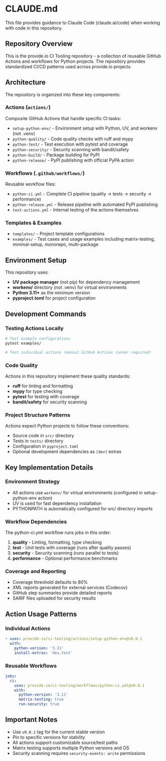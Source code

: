 # CLAUDE.md

This file provides guidance to Claude Code (claude.ai/code) when working with code in this repository.

## Repository Overview

This is the provide.io CI Tooling repository - a collection of reusable GitHub Actions and workflows for Python projects. The repository provides standardized CI/CD patterns used across provide.io projects.

## Architecture

The repository is organized into these key components:

### Actions (`actions/`)
Composite GitHub Actions that handle specific CI tasks:
- `setup-python-env/` - Environment setup with Python, UV, and workenv (not .venv)
- `python-quality/` - Code quality checks with ruff and mypy
- `python-test/` - Test execution with pytest and coverage
- `python-security/` - Security scanning with bandit/safety
- `python-build/` - Package building for PyPI
- `python-release/` - PyPI publishing with official PyPA action

### Workflows (`.github/workflows/`)
Reusable workflow files:
- `python-ci.yml` - Complete CI pipeline (quality → tests → security → performance)
- `python-release.yml` - Release pipeline with automated PyPI publishing
- `test-actions.yml` - Internal testing of the actions themselves

### Templates & Examples
- `templates/` - Project template configurations
- `examples/` - Test cases and usage examples including matrix-testing, minimal-setup, monorepo, multi-package

## Environment Setup

This repository uses:
- **UV package manager** (not pip) for dependency management
- **workenv/** directory (not .venv) for virtual environments
- **Python 3.11+** as the minimum version
- **pyproject.toml** for project configuration

## Development Commands

### Testing Actions Locally
```bash
# Test example configurations
pytest examples/

# Test individual actions (manual GitHub Actions runner required)
```

### Code Quality
Actions in this repository implement these quality standards:
- **ruff** for linting and formatting
- **mypy** for type checking
- **pytest** for testing with coverage
- **bandit/safety** for security scanning

### Project Structure Patterns
Actions expect Python projects to follow these conventions:
- Source code in `src/` directory
- Tests in `tests/` directory
- Configuration in `pyproject.toml`
- Optional development dependencies as `[dev]` extras

## Key Implementation Details

### Environment Strategy
- All actions use `workenv/` for virtual environments (configured in setup-python-env action)
- UV is used for fast dependency installation
- PYTHONPATH is automatically configured for src/ directory imports

### Workflow Dependencies
The python-ci.yml workflow runs jobs in this order:
1. **quality** - Linting, formatting, type checking
2. **test** - Unit tests with coverage (runs after quality passes)
3. **security** - Security scanning (runs parallel to tests)
4. **performance** - Optional performance benchmarks

### Coverage and Reporting
- Coverage threshold defaults to 80%
- XML reports generated for external services (Codecov)
- GitHub step summaries provide detailed reports
- SARIF files uploaded for security results

## Action Usage Patterns

### Individual Actions
```yaml
- uses: provide-io/ci-tooling/actions/setup-python-env@v0.0.1
  with:
    python-version: '3.11'
    install-extras: 'dev,test'
```

### Reusable Workflows
```yaml
jobs:
  ci:
    uses: provide-io/ci-tooling/workflows/python-ci.yml@v0.0.1
    with:
      python-version: '3.11'
      matrix-testing: true
      run-security: true
```

## Important Notes

- Use `v0.0.1` tag for the current stable version
- Pin to specific versions for stability
- All actions support customizable source/test paths
- Matrix testing supports multiple Python versions and OS
- Security scanning requires `security-events: write` permissions